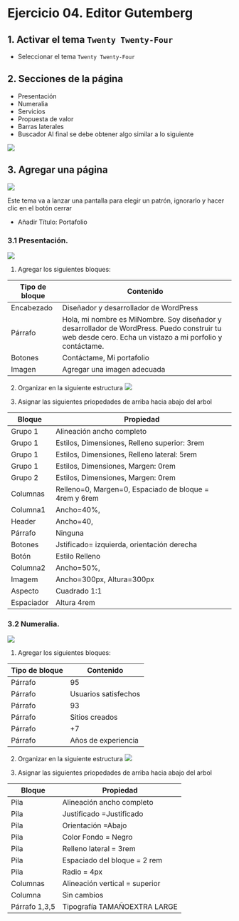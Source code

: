 # Ejercicio 04. Editor Gutemberg

## 1. Activar el tema `Twenty Twenty-Four`
- Seleccionar el tema `Twenty Twenty-Four`

## 2. Secciones de la página
- Presentación
- Numeralia
- Servicios
- Propuesta de valor
- Barras laterales
- Buscador
Al final se debe obtener algo similar a lo siguiente

![](https://i.imgur.com/Rb5qbYK.png)

## 3. Agregar una página 

![](https://i.imgur.com/5rFPLLV.png)

Este tema va a lanzar  una pantalla para elegir un patrón, ignorarlo y hacer clic en el botón cerrar
- Añadir Título: Portafolio

### 3.1 Presentación.

![](https://i.imgur.com/F5cdhtD.png)

1.  Agregar los siguientes bloques:

| Tipo de bloque | Contenido |
|--|--|
| Encabezado | Diseñador y desarrollador de WordPress |
| Párrafo | Hola, mi nombre es MiNombre. Soy diseñador y desarrollador de WordPress. Puedo construir tu web desde cero. Echa un vistazo a mi porfolio y contáctame.|
| Botones | Contáctame, Mi portafolio |
| Imagen | Agregar una imagen adecuada |

2. Organizar en la siguiente estructura
![](https://i.imgur.com/1wDmzUe.png)

3. Asignar las siguientes priopedades de arriba hacia abajo del arbol

| Bloque | Propiedad |
|--|--|
| Grupo 1 | Alineación ancho completo |
| Grupo 1 | Estilos, Dimensiones, Relleno superior: 3rem |
| Grupo 1| Estilos, Dimensiones, Relleno lateral: 5rem |
| Grupo 1| Estilos, Dimensiones, Margen: 0rem |
| Grupo 2| Estilos, Dimensiones, Margen: 0rem |
| Columnas | Relleno=0, Margen=0, Espaciado de bloque = 4rem y 6rem |
| Columna1 | Ancho=40%,  |
| Header | Ancho=40,  |
| Párrafo | Ninguna  |
| Botones | Jstificado= izquierda, orientación derecha |
| Botón | Estilo Relleno |
| Columna2 | Ancho=50%,  |
| Imagem | Ancho=300px, Altura=300px|
| Aspecto|Cuadrado 1:1
| Espaciador | Altura 4rem |

### 3.2 Numeralia.
![](https://i.imgur.com/nNYnGew.png)

1.  Agregar los siguientes bloques:

| Tipo de bloque | Contenido |
|--|--|
| Párrafo| 95 |
| Párrafo| Usuarios satisfechos|
| Párrafo| 93|
| Párrafo| Sitios creados|
| Párrafo| +7 |
| Párrafo| Años de experiencia|

2. Organizar en la siguiente estructura
![](https://i.imgur.com/gsod9nk.png)

3. Asignar las siguientes priopedades de arriba hacia abajo del arbol

| Bloque | Propiedad |
|--|--|
| Pila | Alineación ancho completo |
| Pila  |Justificado =Justificado |
| Pila  | Orientación =Abajo |
| Pila | Color Fondo = Negro |
| Pila | Relleno lateral = 3rem |
| Pila | Espaciado del bloque = 2 rem |
| Pila | Radio = 4px |
| Columnas | Alineación vertical = superior|
| Columna | Sin cambios |
| Párrafo 1,3,5 | Tipografía TAMAÑOEXTRA LARGE |





<!--stackedit_data:
eyJoaXN0b3J5IjpbMTY4NTIxMjU3OSwtMzM0NTUwODk3LDExOD
MwOTE0NDYsLTY1ODEwOTEyOCwtNjY4NTI1MDMzLDczMTc2MjU0
NCw2OTgwMzQ2MjIsLTQwMjE5ODQyNywxNTkxMTcwMjc4LC0yMD
g4NzgzNzcxLDE5NDYxNjgyMzMsNTAxMDYyOTRdfQ==
-->